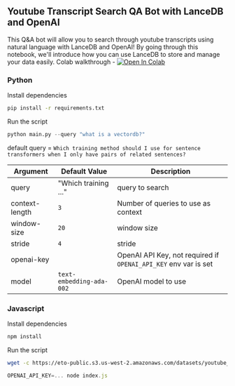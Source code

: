 ## Youtube Transcript Search QA Bot with LanceDB and OpenAI
This Q&A bot will allow you to search through youtube transcripts using natural language with LanceDB and OpenAI! By going through this notebook, we'll introduce how you can use LanceDB to store and manage your data easily.
Colab walkthrough - <a href="https://colab.research.google.com/github/lancedb/vectordb-recipes/blob/main/examples/Youtube-Search-QA-Bot/main.ipynb"><img src="https://colab.research.google.com/assets/colab-badge.svg" alt="Open In Colab"></a>

### Python
Install dependencies
```bash
pip install -r requirements.txt
```

Run the script 
```python
python main.py --query "what is a vectordb?"
```
default query = `Which training method should I use for sentence transformers when I only have pairs of related sentences?`

| Argument | Default Value | Description |
|---|---|---|
| query | "Which training ..." | query to search |
| context-length | `3` | Number of queries to use as context |
| window-size | `20` | window size |
| stride | `4` | stride |
| openai-key | | OpenAI API Key, not required if `OPENAI_API_KEY` env var is set  |
| model | `text-embedding-ada-002` | OpenAI model to use |

### Javascript
Install dependencies
```bash
npm install
```

Run the script
```bash
wget -c https://eto-public.s3.us-west-2.amazonaws.com/datasets/youtube_transcript/youtube-transcriptions_sample.jsonl
```

```javascript
OPENAI_API_KEY=... node index.js
```
